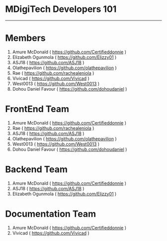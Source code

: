 # MDigiTech Developers 101
--------------------------

# Members
1. Amure McDonald ( https://github.com/Certifieddonnie )
2. Elizabeth Ogunmola ( https://github.com/Elizzy01 )
3. ASJ18 ( https://github.com/ASJ18 )
4. Olathepavilion ( https://github.com/olathepavilion )
5. Rae ( https://github.com/rachealeniola )
6. Vivicad ( https://github.com/Vivicad )
7. West0013 ( https://github.com/West0013 )
8. Dohou Daniel Favour ( https://github.com/dohoudaniel )

# FrontEnd Team
1. Amure McDonald ( https://github.com/Certifieddonnie )
2. Rae ( https://github.com/rachealeniola )
3. ASJ18 ( https://github.com/ASJ18 )
4. Olathepavilion ( https://github.com/olathepavilion )
5. West0013 ( https://github.com/West0013 )
6. Dohou Daniel Favour ( https://github.com/dohoudaniel )

# Backend Team
1. Amure McDonald ( https://github.com/Certifieddonnie )
2. ASJ18 ( https://github.com/ASJ18 )
3. Elizabeth Ogunmola ( https://github.com/Elizzy01 )

# Documentation Team
1. Amure McDonald ( https://github.com/Certifieddonnie )
2. Vivicad ( https://github.com/Vivicad )
